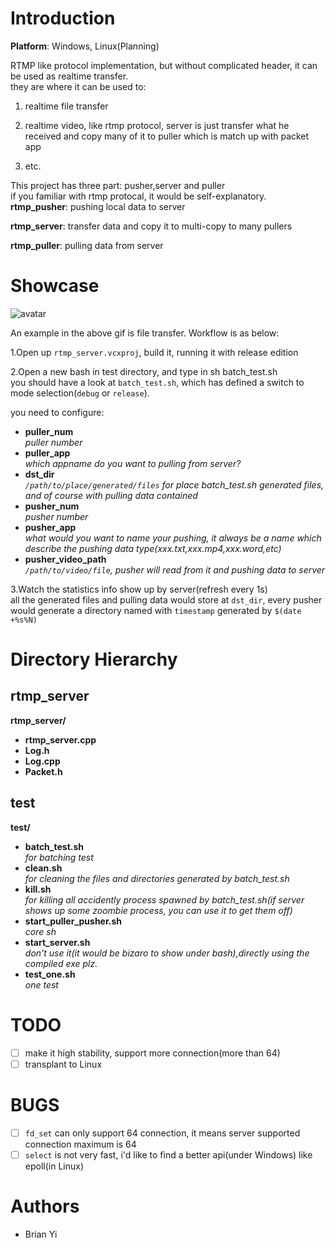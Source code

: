 # Introduction

**Platform**: Windows, Linux(Planning)

RTMP like protocol implementation, but without complicated header, it can be used as realtime transfer.  
they are where it can be used to:  

1. realtime file transfer  

2. realtime video, like rtmp protocol, server is just transfer what he received and copy many of it to puller which is match up with packet app 
 
3. etc.  

This project has three part: pusher,server and puller  
if you familiar with rtmp protocal, it would be self-explanatory.  
**rtmp_pusher**: pushing local data to server  

**rtmp_server**: transfer data and copy it to multi-copy to many pullers  

**rtmp_puller**: pulling data from server  

# Showcase
![avatar](./showcase/2020013114584466.gif)

An example in the above gif is file transfer. Workflow is as below:  

1.Open up `rtmp_server.vcxproj`, build it, running it with release edition  

2.Open a new bash in test directory, and type in sh batch_test.sh  
you should have a look at `batch_test.sh`, which has defined a switch to mode selection(`debug` or `release`).  

you need to configure:  
- **puller_num**  
  _puller number_
- **puller_app**  
  _which appname do you want to pulling from server?_
- **dst_dir**  
  _`/path/to/place/generated/files` for place batch_test.sh generated files, and of course with pulling data contained_
- **pusher_num**  
  _pusher number_ 
- **pusher_app**  
  _what would you want to name your pushing, it always be a name which describe the pushing data type(xxx.txt,xxx.mp4,xxx.word,etc)_  
- **pusher_video_path**  
  _`/path/to/video/file`, pusher will read from it and pushing data to server_

3.Watch the statistics info show up by server(refresh every 1s)  
all the generated files and pulling data would store at `dst_dir`, every pusher would generate a directory named with `timestamp` generated by `$(date +%s%N)`  

# Directory Hierarchy
## rtmp_server
**rtmp_server/**
- **rtmp_server.cpp**
- **Log.h**
- **Log.cpp**
- **Packet.h**

## test
**test/**  
- **batch_test.sh**	  
  _for batching test_
- **clean.sh**  
  _for cleaning the files and directories generated by batch_test.sh_
- **kill.sh**  
  _for killing all accidently process spawned by batch_test.sh(if server shows up some zoombie process, you can use it to get them off)_
- **start_puller_pusher.sh**  
  _core sh_
- **start_server.sh**  
  _don't use it(it would be bizaro to show under bash),directly using the compiled exe plz._
- **test_one.sh**  
  _one test_


# TODO
- [ ] make it high stability, support more connection(more than 64)
- [ ] transplant to Linux

# BUGS
- [ ] `fd_set` can only support 64 connection, it means server supported connection maximum is 64
- [ ] `select` is not very fast, i'd like to find a better api(under Windows) like epoll(in Linux)

# Authors
- Brian Yi